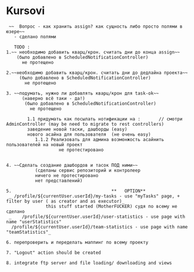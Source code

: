 # Kursovi

     ~~  Вопрос - как хранить assign? как сущность либо просто полями в юзере~~
       - сделано полями

       TODO :
    1.~~ необходимо добавить кварц/крон. считать дни до конца assign~~
        (было добавлено в ScheduledNotificationController)
          не протещено

    2.~~необходимо добавить кварц/крон. считать дни до дедлайна проекта~~
         (было добавлено в ScheduledNotificationController)
           не протещено

    3. ~~подумать, нужно ли добавлять кварц/крон для task-ok~~
          (наверно всё таки - да!)
           (было добавлено в ScheduledNotificationController)
             не протещено

            1.1 придумать как посылать нотификации на :       // смотри AdminController (may be need to migrate to rest controllers)
            заведение новой таски, дашборды (easy)
            нового асайна для пользователя  (не очень easy)
               1.1.2 Реализовать для админа возмонжость асайнить пользователей на новый проект
                        не протестировано


    4. ~~Сделать создание дашбордов и тасок ПОД ними~~
               (сделаны сервис репозиторий и контролеер
               ничего не протестировано
               нет представлений)

    5.                                      **   OPTION**
     _ /profile/${currentUser.userId}/my-tasks - use "myTasks" page, + filter by user ( as creator and as executor)_
                   this stuff started (MotherFUCKER) судя по всему не сделано
     _    /profile/${currentUser.userId}/user-statistics - use page with name "userStatistics"
      /profile/${currentUser.userId}/team-statistics - use page with name "teamStatistics"_

    6. перепроверить и переделать маппинг по всему проекту

    7. "Logout" action should be created

    8. integrate ftp server and file loading/ downloading and views